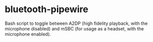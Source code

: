 # bluetooth-pipewire

Bash script to toggle between A2DP (high fidelity playback, with the microphone disabled) and mSBC (for usage as a headset, with the microphone enabled).
